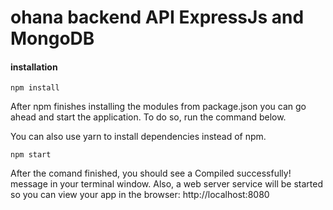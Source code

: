 # ohana backend API ExpressJs and MongoDB

#### installation

    npm install

After npm finishes installing the modules from package.json you can go ahead and start the application. To do so, run the command below.

You can also use yarn to install dependencies instead of npm.

    npm start

After the comand finished, you should see a Compiled successfully! message in your terminal window. Also, a web server service will be started so you can view your app in the browser: http://localhost:8080
